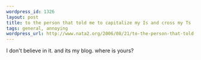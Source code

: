 ```yaml
--- 
wordpress_id: 1326
layout: post
title: to the person that told me to capitalize my Is and cross my Ts
tags: general, annoying
wordpress_url: http://www.nata2.org/2006/08/21/to-the-person-that-told-me-to-capitalize-my-is-and-cross-my-ts/
---
```

I don't believe in it. and its my blog. where is yours?

